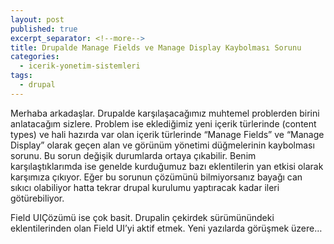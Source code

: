 ```yaml
---
layout: post
published: true
excerpt_separator: <!--more-->
title: Drupalde Manage Fields ve Manage Display Kaybolması Sorunu
categories:
  - icerik-yonetim-sistemleri
tags:
  - drupal
---
```


Merhaba arkadaşlar. Drupalde karşılaşacağımız muhtemel problerden birini anlatacağım sizlere. Problem ise eklediğimiz yeni içerik türlerinde (content types) ve hali hazırda var olan içerik türlerinde “Manage Fields” ve “Manage Display” olarak geçen alan ve görünüm yönetimi düğmelerinin kaybolması sorunu. Bu sorun değişik durumlarda ortaya çıkabilir. Benim karşılaştıklarımda ise genelde kurduğumuz bazı eklentilerin yan etkisi olarak karşımıza çıkıyor. Eğer bu sorunun çözümünü bilmiyorsanız bayağı can sıkıcı olabiliyor hatta tekrar drupal kurulumu yaptıracak kadar ileri götürebiliyor.

Field UIÇözümü ise çok basit. Drupalin çekirdek sürümünündeki eklentilerinden olan Field UI’yi aktif etmek.
Yeni yazılarda görüşmek üzere…
